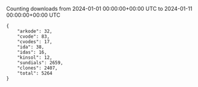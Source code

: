 
Counting downloads from 2024-01-01 00:00:00+00:00 UTC to 2024-01-11 00:00:00+00:00 UTC

```
{
    "arkode": 32,
    "cvode": 83,
    "cvodes": 17,
    "ida": 38,
    "idas": 16,
    "kinsol": 12,
    "sundials": 2659,
    "clones": 2407,
    "total": 5264
}
```
